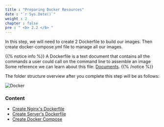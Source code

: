 ```yaml
---
title : "Preparing Docker Resources"
date : "`r Sys.Date()`"
weight : 2
chapter : false
pre : " <b> 2.2 </b> "
---
```

In this step, we will need to create 2 Dockerfile to build our images. Then create docker-compose.yml file to manage all our images.

{{% notice info %}}
A Dockerfile is a text document that contains all the commands a user could call on the command line to assemble an image
Some reference we can learn about this file: [Documents](https://docs.docker.com/reference/dockerfile/#:~:text=A%20Dockerfile%20is%20a%20text,line%20to%20assemble%20an%20image).
{{% /notice %}}

The folder structure overview after you complete this step will be as follows:

![Docker](https://tamlv.buzz/aws-workshop/images/2.prerequisite/002-docker.png)

### Content
  - [Create Nginx's Dockerfile](2.2.1-createnginximage/)
  - [Create Server's Dockerfile](2.2.2-createserverimage/)
  - [Create Docker Compose](2.2.3-createdockercompose/)
